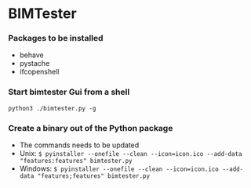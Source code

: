 # BIMTester
### Packages to be installed
+ behave
+ pystache
+ ifcopenshell


### Start bimtester Gui from a shell
```
python3 ./bimtester.py -g
```

### Create a binary out of the Python package
+ The commands needs to be updated
+ Unix:
`$ pyinstaller --onefile --clean --icon=icon.ico --add-data "features:features" bimtester.py`
+ Windows:
 `$ pyinstaller --onefile --clean --icon=icon.ico --add-data "features;features" bimtester.py`
